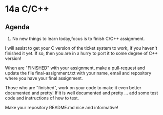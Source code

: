 # 14a C/C++


## Agenda
1. No new things to learn today,focus is to finish C/C++ assignment.

I will assist to get your C version of the ticket system to work, if you haven't finished it yet.
If so, then you are in a hurry to port it to some degree of C++ version!

When are "FINISHED" with your assignment, make a pull-request and update the file final-assignment.txt
with your name, email and repository where you have your final assignment.

Those who are "finished", work on your code to make it even better documented and pretty!
If it is well documented and pretty ... add some test code and instructions of how to test.

Make your repository README.md nice and informative!

